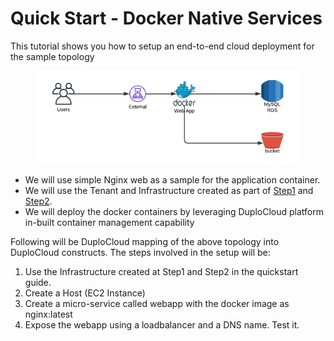 # Quick Start - Docker Native Services

This tutorial shows you how to setup an end-to-end cloud deployment for the sample topology&#x20;

<figure><img src="../../../.gitbook/assets/image (3).png" alt=""><figcaption></figcaption></figure>

* We will use simple Nginx web as a sample for the application container.
* We will use the Tenant and Infrastructure created as part of [Step1](../step-1-infrastructure.md) and [Step2](../step-2-tenant.md).
* We will deploy the docker containers by leveraging DuploCloud platform in-built container management capability

Following will be DuploCloud mapping of the above topology into DuploCloud constructs. The steps involved in the setup will be:

1. Use the Infrastructure created at Step1 and Step2 in the quickstart guide.
2. Create a Host (EC2 Instance)&#x20;
3. Create a micro-service called webapp with the docker image as nginx:latest
4. Expose the webapp using a loadbalancer and a DNS name. Test it.
